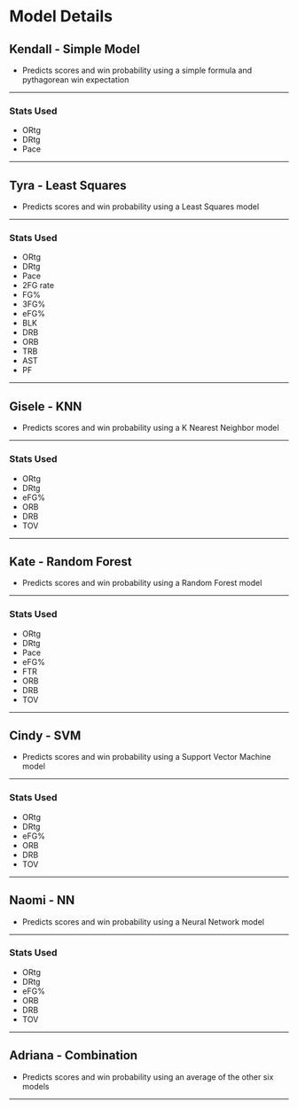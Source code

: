 # Model Details

## Kendall - Simple Model

- Predicts scores and win probability using a simple formula and pythagorean win expectation

-----

### Stats Used

- ORtg
- DRtg
- Pace

-----

## Tyra - Least Squares

- Predicts scores and win probability using a Least Squares model

------

### Stats Used

- ORtg
- DRtg
- Pace
- 2FG rate
- FG%
- 3FG%
- eFG%
- BLK
- DRB
- ORB
- TRB
- AST
- PF

-----

## Gisele - KNN

- Predicts scores and win probability using a K Nearest Neighbor model

-----

### Stats Used

- ORtg
- DRtg
- eFG%
- ORB
- DRB
- TOV

-----

## Kate - Random Forest

- Predicts scores and win probability using a Random Forest model

-----

### Stats Used

- ORtg
- DRtg
- Pace
- eFG%
- FTR
- ORB
- DRB
- TOV

-----

## Cindy - SVM

- Predicts scores and win probability using a Support Vector Machine model

-----

### Stats Used

- ORtg
- DRtg
- eFG%
- ORB
- DRB
- TOV

-----

## Naomi - NN

- Predicts scores and win probability using a Neural Network model

-----

### Stats Used

- ORtg
- DRtg
- eFG%
- ORB
- DRB
- TOV

-----

## Adriana - Combination

- Predicts scores and win probability using an average of the other six models

-----


